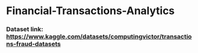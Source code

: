 # Financial-Transactions-Analytics
### Dataset link: https://www.kaggle.com/datasets/computingvictor/transactions-fraud-datasets

